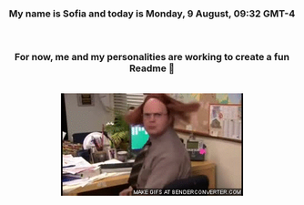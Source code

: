 


<div align="center">
<h3 >My name is Sofia and today is Monday, 9 August, 09:32 GMT-4</h3><br>
<h3 >For now, me and my personalities are working to create a fun Readme 👋
</h3><br>
<img src='img/dwight.gif' alt='working...'/>
</div>
